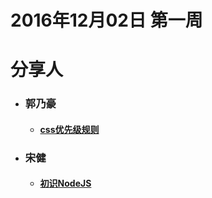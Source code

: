 # 2016年12月02日  第一周

# 分享人

- ### 郭乃豪    
  - #### [css优先级规则](css优先级规则.md)
- ### 宋健
  - #### [初识NodeJS](scope.md)


